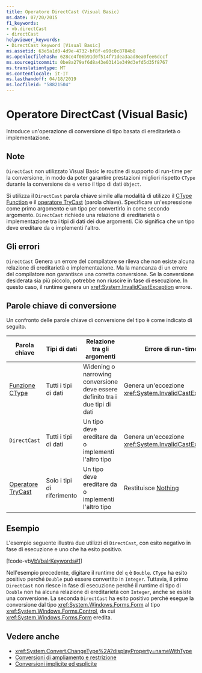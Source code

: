 ```yaml
---
title: Operatore DirectCast (Visual Basic)
ms.date: 07/20/2015
f1_keywords:
- vb.directCast
- directCast
helpviewer_keywords:
- DirectCast keyword [Visual Basic]
ms.assetid: 63e5a1d0-4d9e-4732-bf8f-e90c0c8784b8
ms.openlocfilehash: 628ce4f06b91d0f514f71dea3aad8ea0fee6dccf
ms.sourcegitcommit: 0be8a279af6d8a43e03141e349d3efd5d35f8767
ms.translationtype: MT
ms.contentlocale: it-IT
ms.lasthandoff: 04/18/2019
ms.locfileid: "58821504"
---
```

# <a name="directcast-operator-visual-basic"></a>Operatore DirectCast (Visual Basic)
Introduce un'operazione di conversione di tipo basata di ereditarietà o implementazione.  
  
## <a name="remarks"></a>Note  
 `DirectCast` non utilizzato Visual Basic le routine di supporto di run-time per la conversione, in modo da poter garantire prestazioni migliori rispetto `CType` durante la conversione da e verso il tipo di dati `Object`.  
  
 Si utilizza il `DirectCast` parola chiave simile alla modalità di utilizzo il [CType Function](../../../visual-basic/language-reference/functions/ctype-function.md) e il [operatore TryCast](../../../visual-basic/language-reference/operators/trycast-operator.md) (parola chiave). Specificare un'espressione come primo argomento e un tipo per convertirlo in come secondo argomento. `DirectCast` richiede una relazione di ereditarietà o implementazione tra i tipi di dati dei due argomenti. Ciò significa che un tipo deve ereditare da o implementi l'altro.  
  
## <a name="errors-and-failures"></a>Gli errori  
 `DirectCast` Genera un errore del compilatore se rileva che non esiste alcuna relazione di ereditarietà o implementazione. Ma la mancanza di un errore del compilatore non garantisce una corretta conversione. Se la conversione desiderata sia più piccolo, potrebbe non riuscire in fase di esecuzione. In questo caso, il runtime genera un <xref:System.InvalidCastException> errore.  
  
## <a name="conversion-keywords"></a>Parole chiave di conversione  
 Un confronto delle parole chiave di conversione del tipo è come indicato di seguito.  
  
|Parola chiave|Tipi di dati|Relazione tra gli argomenti|Errore di run-time|  
|---|---|---|---|  
|[Funzione CType](../../../visual-basic/language-reference/functions/ctype-function.md)|Tutti i tipi di dati|Widening o narrowing conversione deve essere definito tra i due tipi di dati|Genera un'eccezione <xref:System.InvalidCastException>|  
|`DirectCast`|Tutti i tipi di dati|Un tipo deve ereditare da o implementi l'altro tipo|Genera un'eccezione <xref:System.InvalidCastException>|  
|[Operatore TryCast](../../../visual-basic/language-reference/operators/trycast-operator.md)|Solo i tipi di riferimento|Un tipo deve ereditare da o implementi l'altro tipo|Restituisce [Nothing](../../../visual-basic/language-reference/nothing.md)|  
  
## <a name="example"></a>Esempio  
 L'esempio seguente illustra due utilizzi di `DirectCast`, con esito negativo in fase di esecuzione e uno che ha esito positivo.  
  
 [!code-vb[VbVbalrKeywords#1](~/samples/snippets/visualbasic/VS_Snippets_VBCSharp/VbVbalrKeywords/VB/Class1.vb#1)]  
  
 Nell'esempio precedente, digitare il runtime del `q` è `Double`. `CType` ha esito positivo perché `Double` può essere convertito in `Integer`. Tuttavia, il primo `DirectCast` non riesce in fase di esecuzione perché il runtime di tipo di `Double` non ha alcuna relazione di ereditarietà con `Integer`, anche se esiste una conversione. La seconda `DirectCast` ha esito positivo perché esegue la conversione dal tipo <xref:System.Windows.Forms.Form> al tipo <xref:System.Windows.Forms.Control>, da cui <xref:System.Windows.Forms.Form> eredita.  
  
## <a name="see-also"></a>Vedere anche

- <xref:System.Convert.ChangeType%2A?displayProperty=nameWithType>
- [Conversioni di ampliamento e restrizione](../../../visual-basic/programming-guide/language-features/data-types/widening-and-narrowing-conversions.md)
- [Conversioni implicite ed esplicite](../../../visual-basic/programming-guide/language-features/data-types/implicit-and-explicit-conversions.md)
